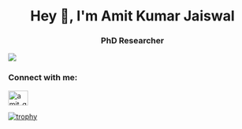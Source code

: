<h1 align="center">Hey 👋, I'm Amit Kumar Jaiswal</h1>
<h3 align="center">PhD Researcher</h3>

![](https://komarev.com/ghpvc/?username=amitkumarj441&color=blue)

<h3 align="left">Connect with me:</h3>
<p align="left">
<a href="https://twitter.com/amit_gkp" target="blank"><img align="center" src="https://cdn.jsdelivr.net/npm/simple-icons@3.0.1/icons/twitter.svg" alt="amit_gkp" height="30" width="40" /></a>
</p>

[![trophy](https://github-profile-trophy.vercel.app/?username=amitkumarj441&theme=onedark)](https://github.com/ryo-ma/github-profile-trophy)
